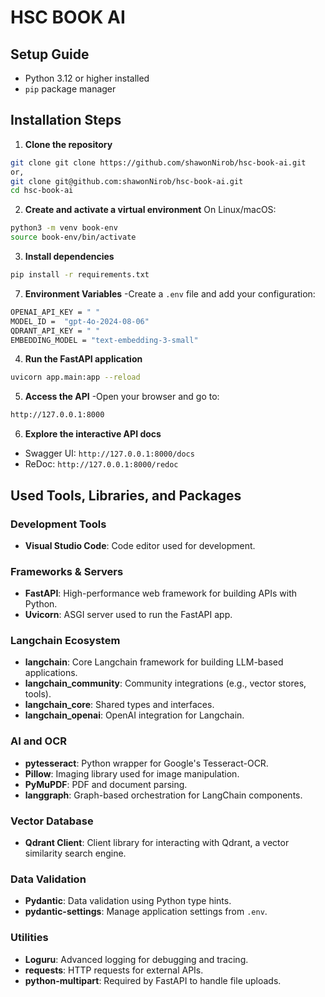# HSC BOOK AI

## Setup Guide
* Python 3.12 or higher installed
* `pip` package manager

## Installation Steps
1. **Clone the repository**
```bash
git clone git clone https://github.com/shawonNirob/hsc-book-ai.git
or,
git clone git@github.com:shawonNirob/hsc-book-ai.git
cd hsc-book-ai
```

2. **Create and activate a virtual environment**
On Linux/macOS:
```bash
python3 -m venv book-env
source book-env/bin/activate
```

3. **Install dependencies**
```bash
pip install -r requirements.txt
```

7. **Environment Variables**
-Create a `.env` file and add your configuration:
```bash
OPENAI_API_KEY = " "
MODEL_ID =  "gpt-4o-2024-08-06"
QDRANT_API_KEY = " "
EMBEDDING_MODEL = "text-embedding-3-small"
```

4. **Run the FastAPI application**
```bash
uvicorn app.main:app --reload
```

5. **Access the API**
-Open your browser and go to:
```bash
http://127.0.0.1:8000
```

6. **Explore the interactive API docs**
* Swagger UI:
  `http://127.0.0.1:8000/docs`
* ReDoc:
  `http://127.0.0.1:8000/redoc`

## Used Tools, Libraries, and Packages

### Development Tools
- **Visual Studio Code**: Code editor used for development.

### Frameworks & Servers
- **FastAPI**: High-performance web framework for building APIs with Python.
- **Uvicorn**: ASGI server used to run the FastAPI app.

### Langchain Ecosystem
- **langchain**: Core Langchain framework for building LLM-based applications.
- **langchain_community**: Community integrations (e.g., vector stores, tools).
- **langchain_core**: Shared types and interfaces.
- **langchain_openai**: OpenAI integration for Langchain.

### AI and OCR
- **pytesseract**: Python wrapper for Google's Tesseract-OCR.
- **Pillow**: Imaging library used for image manipulation.
- **PyMuPDF**: PDF and document parsing.
- **langgraph**: Graph-based orchestration for LangChain components.

### Vector Database
- **Qdrant Client**: Client library for interacting with Qdrant, a vector similarity search engine.

### Data Validation
- **Pydantic**: Data validation using Python type hints.
- **pydantic-settings**: Manage application settings from `.env`.

### Utilities
- **Loguru**: Advanced logging for debugging and tracing.
- **requests**: HTTP requests for external APIs.
- **python-multipart**: Required by FastAPI to handle file uploads.
